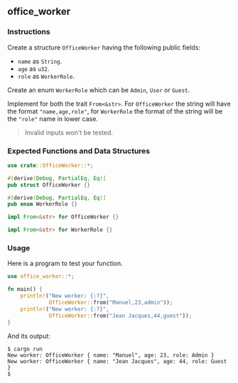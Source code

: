 ## office_worker

### Instructions

Create a structure `OfficeWorker` having the following public fields:

- `name` as `String`.
- `age` as `u32`.
- `role` as `WorkerRole`.

Create an enum `WorkerRole` which can be `Admin`, `User` or `Guest`.

Implement for both the trait `From<&str>`. For `OfficeWorker` the string will have the format `"name,age,role"`,
for `WorkerRole` the format of the string will be the `"role"` name in lower case.

> Invalid inputs won't be tested.

### Expected Functions and Data Structures

```rust
use crate::OfficeWorker::*;

#[derive(Debug, PartialEq, Eq)]
pub struct OfficeWorker {}

#[derive(Debug, PartialEq, Eq)]
pub enum WorkerRole {}

impl From<&str> for OfficeWorker {}

impl From<&str> for WorkerRole {}
```

### Usage

Here is a program to test your function.

```rust
use office_worker::*;

fn main() {
    println!("New worker: {:?}",
             OfficeWorker::from("Manuel,23,admin"));
    println!("New worker: {:?}",
             OfficeWorker::from("Jean Jacques,44,guest"));
}
```

And its output:

```console
$ cargo run
New worker: OfficeWorker { name: "Manuel", age: 23, role: Admin }
New worker: OfficeWorker { name: "Jean Jacques", age: 44, role: Guest }
$
```

